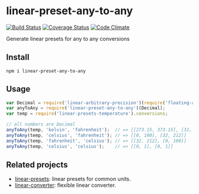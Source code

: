 # linear-preset-any-to-any

[![Build Status](https://travis-ci.org/javiercejudo/linear-preset-any-to-any.svg)](https://travis-ci.org/javiercejudo/linear-preset-any-to-any)
[![Coverage Status](https://coveralls.io/repos/javiercejudo/linear-preset-any-to-any/badge.svg?branch=master)](https://coveralls.io/r/javiercejudo/linear-preset-any-to-any?branch=master)
[![Code Climate](https://codeclimate.com/github/javiercejudo/linear-preset-any-to-any/badges/gpa.svg)](https://codeclimate.com/github/javiercejudo/linear-preset-any-to-any)

Generate linear presets for any to any conversions

## Install

    npm i linear-preset-any-to-any

## Usage

```js
var Decimal = require('linear-arbitrary-precision')(require('floating-adapter'));
var anyToAny = require('linear-preset-any-to-any')(Decimal);
var temp = require('linear-presets-temperature').conversions;

// all numbers are Decimal
anyToAny(temp, 'kelvin', 'fahrenheit');  // => [[273.15, 373.15], [32, 212]]
anyToAny(temp, 'celsius', 'fahrenheit'); // => [[0, 100], [32, 212]]
anyToAny(temp, 'fahrenheit', 'celsius'); // => [[32, 212], [0, 100]]
anyToAny(temp, 'celsius', 'celsius');    // => [[0, 1], [0, 1]]
```

## Related projects

- [linear-presets](https://github.com/javiercejudo/linear-presets): linear presets for common units.
- [linear-converter](https://github.com/javiercejudo/linear-converter): flexible linear converter.
